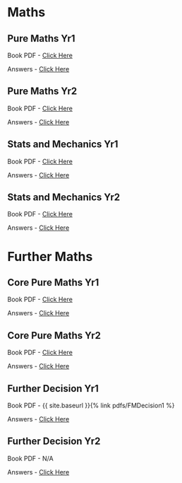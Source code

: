 # Maths
## Pure Maths Yr1 ##
Book PDF - [Click Here](https://www.scribd.com/document/389788543/Edexcel-Pure-Maths-Year-1?secret_password=KwOK6KmyKHLLuurnhszA#fullscreen&from_embed)

Answers - [Click Here](https://www.physicsandmathstutor.com/maths-revision/solutionbanks/edexcel-pure-maths-year-1/)

## Pure Maths Yr2 ##
Book PDF - [Click Here](https://www.scribd.com/document/389790061/Edexcel-Pure-Maths-Year-2?secret_password=wQKYblmjoLDrqQNN6G8F#fullscreen&from_embed)

Answers - [Click Here](https://www.physicsandmathstutor.com/maths-revision/solutionbanks/edexcel-pure-maths-year-2/)

## Stats and Mechanics Yr1 ##
Book PDF - [Click Here](https://www.scribd.com/document/389794588/Edexcel-Statistics-Mechanics-Year-1?secret_password=pxQeam5DOUiKAcjL1uwe#fullscreen&from_embed)

Answers - [Click Here](https://www.physicsandmathstutor.com/maths-revision/solutionbanks/edexcel-statistics-mechanics-year-1/)

## Stats and Mechanics Yr2 ##
Book PDF - [Click Here](https://www.scribd.com/document/389794987/Edexcel-Statistics-Mechanics-Year-2?secret_password=fSofqqYpgVPZXHX8TBa4#fullscreen&from_embed)

Answers - [Click Here](https://www.physicsandmathstutor.com/maths-revision/solutionbanks/edexcel-statistics-mechanics-year-2/)

# Further Maths #
## Core Pure Maths Yr1 ##
Book PDF - [Click Here](https://www.scribd.com/document/390047929/Edexcel-Further-Core-Pure-Maths-1?secret_password=4nTNV2U6b6ZPbp4zunzU#fullscreen&from_embed)

Answers - [Click Here](https://www.physicsandmathstutor.com/maths-revision/solutionbanks/edexcel-core-pure-maths-1/)

## Core Pure Maths Yr2 ##
Book PDF - [Click Here](https://www.scribd.com/document/390047941/Edexcel-Further-Core-Pure-Maths-2?secret_password=PFugzEUFlmQjzTD28iFt#fullscreen&from_embed)

Answers - [Click Here](https://www.physicsandmathstutor.com/maths-revision/solutionbanks/edexcel-core-pure-maths-2/)

## Further Decision Yr1 ##
Book PDF - {{ site.baseurl }}{% link pdfs/FMDecision1 %}

Answers - [Click Here](https://www.physicsandmathstutor.com/maths-revision/solutionbanks/edexcel-further-statistics-1/)

## Further Decision Yr2 ##
Book PDF - N/A

Answers - [Click Here](https://www.physicsandmathstutor.com/maths-revision/solutionbanks/edexcel-further-statistics-2/)
